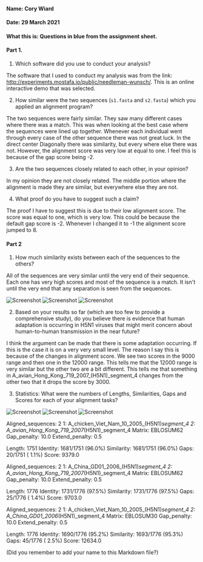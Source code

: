 #### Name: Cory Wiard
#### Date: 29 March 2021
#### What this is: Questions in blue from the assignment sheet.

#### Part 1.


 1. Which software did you use to conduct your analysis?

The software that I used to conduct my analysis was from the link:
http://experiments.mostafa.io/public/needleman-wunsch/. This is an online
interactive demo that was selected.


 2. How similar were the two sequences (`s1.fasta` and `s2.fasta`) which you applied an alignment program?

 The two sequences were fairly similar. They saw many different cases where there was a
 match. This was when looking at the best case where the sequences were lined up
 together. Whenever each individual went through every case of the other sequence
 there was not great luck. In the direct center Diagonally there was similarity, but
 every where else there was not. However, the alignment score was very low at equal to
 one. I feel this is because of the gap score being -2.

 3. Are the two sequences closely related to each other, in your opinion?

 In my opinion they are not closely related. The middle portion where the alignment
 is made they are similar, but everywhere else they are not.


 4. What proof do you have to suggest such a claim?

The proof I have to suggest this is due to their low alignment score. The score was
equal to one, which is very low. This could be because the default gap score is
-2. Whenever I changed it to -1 the alignment score jumped to 8.




#### Part 2
 1. How much similarity exists between each of the sequences to the others?

All of the sequences are very similar until the very end of their sequence. Each one
has very high scores and most of the sequence is a match. It isn't until the very end
that any separation is seen from the sequences.

![Screenshot](images/chickenchina.png)
![Screenshot](images/chickenhong.png)
![Screenshot](images/chinahong.png)


 2. Based on your results so far (which are too few to provide a comprehensive study), do you believe there is evidence that human adaptation is occurring in H5N1 viruses that might merit concern about human-to-human transmission in the near future?

I think the argument can be made that there is some adaptation occurring. If this is
the case it is on a very very small level. The reason I say this is because of the
changes in alignment score. We see two scores in the 9000 range and then one in the
12000 range. This tells me that the 12000 range is very similar but the other two
are a bit different. This tells me that something in
A_avian_Hong_Kong_719_2007_(H5N1)_segment_4 changes from the other two that it drops
the score by 3000.


 3. Statistics: What were the numbers of Lengths, Similarities, Gaps and Scores for each of your alignment tasks?

 ![Screenshot](images/chickenchina2.png)
 ![Screenshot](images/chickenhong2.png)
 ![Screenshot](images/chinahong2.png)

 Aligned_sequences: 2
  1: A_chicken_Viet_Nam_10_2005_(H5N1)_segment_4
  2: A_avian_Hong_Kong_719_2007_(H5N1)_segment_4
  Matrix: EBLOSUM62
  Gap_penalty: 10.0
  Extend_penalty: 0.5

  Length: 1751
  Identity:    1681/1751 (96.0%)
  Similarity:  1681/1751 (96.0%)
  Gaps:          20/1751 ( 1.1%)
  Score: 9379.0

 Aligned_sequences: 2
 1: A_China_GD01_2006_(H5N1)_segment_4
 2: A_avian_Hong_Kong_719_2007_(H5N1)_segment_4
 Matrix: EBLOSUM62
 Gap_penalty: 10.0
 Extend_penalty: 0.5

 Length: 1776
 Identity:    1731/1776 (97.5%)
 Similarity:  1731/1776 (97.5%)
 Gaps:          25/1776 ( 1.4%)
 Score: 9703.0

 Aligned_sequences: 2
  1: A_chicken_Viet_Nam_10_2005_(H5N1)_segment_4
  2: A_China_GD01_2006_(H5N1)_segment_4
  Matrix: EBLOSUM30
  Gap_penalty: 10.0
  Extend_penalty: 0.5

  Length: 1776
  Identity:    1690/1776 (95.2%)
  Similarity:  1693/1776 (95.3%)
  Gaps:          45/1776 ( 2.5%)
  Score: 12634.0


(Did you remember to add your name to this Markdown file?)

